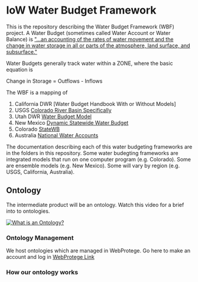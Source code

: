 # IoW Water Budget Framework

This is the repository describing the Water Budget Framework (WBF) project. A Water Budget (sometimes called Water Account or Water Balance) is ["...an accounting of the rates of water movement and the change in water storage in all or parts of the atmosphere, land surface, and subsurface."](https://water.usgs.gov/watercensus/AdHocComm/Background/WaterBudgets-FoundationsforEffectiveWater-ResourcesandEnvironmentalManagement.pdf)

Water Budgets generally track water within a ZONE, where the basic equation is 

Change in Storage = Outflows - Inflows

The WBF is a mapping of

1. California DWR [Water Budget Handbook With or Without Models]
2. USGS [Colorado River Basin Specifically](https://www.usgs.gov/mission-areas/water-resources/science/colorado-river-basin-focus-area-study?qt-science_center_objects=0#qt-science_center_objects)
3. Utah DWR [Water Budget Model](https://www.westernstateswater.org/utah-division-of-water-resources-water-budget-program-methods-description/)
4. New Mexico [Dynamic Statewide Water Budget](https://nmwrri.nmsu.edu/new-mexico-dynamic-statewide-water-budget/)
5. Colorado [StateWB](https://www.colorado.gov/pacific/cdss/statewb)
6. Australia [National Water Accounts](http://www.bom.gov.au/water/nwa/2018/)

The documentation describing each of this water budgeting frameworks are in the folders in this repository. Some water budegting frameworks are integrated models that run on one computer program (e.g. Colorado). Some are ensemble models (e.g. New Mexico). Some will vary by region (e.g. USGS, California, Australia).

## Ontology

The intermediate product will be an ontology. Watch this video for a brief into to ontologies.

[![What is an Ontology?](https://i.ytimg.com/vi/jfUPLuPL3Ho/hqdefault.jpg)](https://www.youtube.com/watch?v=jfUPLuPL3Ho-Y "What is an Ontology")

### Ontology Management
We host ontologies which are managed in WebProtege. Go here to make an account and log in [WebProtege Link](https://webprotege.stanford.edu)


### How our ontology works
